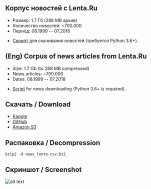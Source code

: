 ## Корпус новостей с Lenta.Ru 

* Размер: 1.7 Гб (288 MB архив)
* Количество новостей: ~700.000
* Период: 08.1999 -- 07.2018

+ [Скрипт](../master/download_lenta.py) для скачивания новостей (требуется Python 3.6+).

## (Eng) Corpus of news articles from Lenta.Ru
* Size: 1.7 Gb (to 288 MB compressed)
* News articles: ~700.000
* Dates: 08.1999 -- 07.2018

+ [Script](../master/download_lenta.py) for news downloading (Python 3.6+ is required).


## Скачать / Download
* [Kaggle](https://www.kaggle.com/yutkin/corpus-of-russian-news-articles-from-lenta/)
* [GitHub](https://github.com/yutkin/Lenta.Ru-News-Dataset/releases/download/0.1/news_lenta.csv)
* [Amazon S3](https://s3-us-west-2.amazonaws.com/lenta-news-dataset/news_lenta.csv.bz2)

## Распаковка / Decompression
`bzip2 -d news_lenta.csv.bz2`

## Скриншот / Screenshot

![alt text](https://s3-us-west-2.amazonaws.com/lenta-news-dataset/screenshot.png "Logo Title Text 1")
